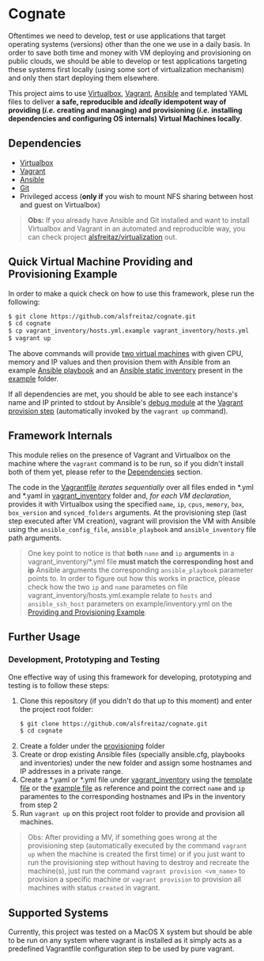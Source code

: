 # Cognate

Oftentimes we need to develop, test or use applications that target operating systems (versions) other than the one we use in a daily basis. In order to save both time and money with VM deploying and provisioning on public clouds, we should be able to develop or test applications targeting these systems first locally (using some sort of virtualization mechanism) and only then start deploying them elsewhere.

This project aims to use [Virtualbox](https://www.virtualbox.org/), [Vagrant](https://www.vagrantup.com/), [Ansible](https://docs.ansible.com/ansible/latest/index.html) and templated YAML files to deliver **a safe, reproducible and *ideally* idempotent way of providing (*i.e.* creating and managing) and provisioning (*i.e.* installing dependencies and configuring OS internals) Virtual Machines locally**.

## Dependencies

* [Virtualbox](https://www.virtualbox.org/)
* [Vagrant](https://www.vagrantup.com/)
* [Ansible](https://docs.ansible.com/ansible/latest/index.html)
* [Git](https://git-scm.com/)
* Privileged access (**only if** you wish to mount NFS sharing between host and guest on Virtualbox)

> **Obs:** If you already have Ansible and Git installed and want to install Virtualbox and Vagrant in an automated and reproducible way, you can check project [alsfreitaz/virtualization](https://github.com/alsfreitaz/virtualization) out.

## Quick Virtual Machine Providing and Provisioning Example

In order to make a quick check on how to use this framework, plese run the following:

```bash
$ git clone https://github.com/alsfreitaz/cognate.git
$ cd cognate
$ cp vagrant_inventory/hosts.yml.example vagrant_inventory/hosts.yml
$ vagrant up
```

The above commands will provide [two virtual machines](vagrant_inventory/hosts.yml.example) with given CPU, memory and IP values and then provision them with Ansible from an example [Ansible playbook](provisioning/example/main.yml) and an [Ansible static inventory](provisioning/example/inventory.yml) present in the [example](provisioning/example) folder.

If all dependencies are met, you should be able to see each instance's name and IP printed to stdout by Ansible's [debug module](https://docs.ansible.com/ansible/latest/modules/debug_module.html) at the [Vagrant provision step](https://www.vagrantup.com/docs/cli/provision.html) (automatically invoked by the `vagrant up` command).

## Framework Internals

This module relies on the presence of Vagrant and Virtualbox on the machine where the `vagrant` command is to be run, so if you didn't install both of them yet, please refer to the [Dependencies](#dependencies) section.

The code in the [Vagrantfile](Vagrantfile) *iterates sequentially* over all files ended in \*.yml and \*.yaml in [vagrant_inventory](vagrant_inventory) folder and, *for each VM declaration*, provides it with Virtualbox using the specified `name`, `ip`, `cpus`, `memory`, `box`, `box_version` and `synced_folders` arguments. At the provisioning step (last step executed after VM creation), vagrant will provision the VM with Ansible using the `ansible_config_file`, `ansible_playbook` and `ansible_inventory` file path arguments.

> One key point to notice is that **both** `name` **and** `ip` **arguments** in a vagrant_inventory/\*.yml file **must match the corresponding host and ip** Ansible arguments the corresponding `ansible_playbook` parameter points to. In order to figure out how this works in practice, please check how the two `ip` and `name` parametes on file vagrant_inventory/hosts.yml.example relate to `hosts` and `ansible_ssh_host` parameters on example/inventory.yml on the [Providing and Provisioning Example](#providing-and-provisioning-example).

## Further Usage

### Development, Prototyping and Testing

One effective way of using this framework for developing, prototyping and testing is to follow these steps:

1. Clone this repository (if you didn't do that up to this moment) and enter the project root folder:
    ```bash
    $ git clone https://github.com/alsfreitaz/cognate.git
    $ cd cognate
    ```
2. Create a folder under the [provisioning](provisioning) folder
3. Create or drop existing Ansible files (specially ansible.cfg, playbooks and inventories) under the new folder and assign some hostnames and IP addresses in a private range.
4. Create a \*.yaml or \*.yml file under [vagrant_inventory](vagrant_inventory) using the [template file](vagrant_inventory/hosts.yml.template) or the [example file](vagrant_inventory/hosts.yml.example) as reference and point the correct `name` and `ip` paramentes to the corresponding hostnames and IPs in the inventory from step 2
5. Run `vagrant up` on this project root folder to provide and provision all machines.

> Obs: After providing a MV, if something goes wrong at the provisioning step (automatically executed by the command `vagrant up` when the machine is created the first time) or if you just want to run the provisioning step without having to destroy and recreate the machine(s), just run the command `vagrant provision <vm_name>` to provision a specific machine or `vagrant provision` to provision all machines with status `created` in vagrant.

## Supported Systems

Currently, this project was tested on a MacOS X system but should be able to be run on any system where vagrant is installed as it simply acts as a predefined Vagrantfile configuration step to be used by pure vagrant. 
